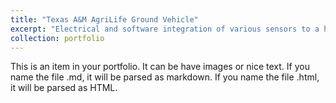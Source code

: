 ```yaml
---
title: "Texas A&M AgriLife Ground Vehicle"
excerpt: "Electrical and software integration of various sensors to a high-clearance tractor for use in maize phenotyping. Photo courtesy of Blair Fannin, Texas A&M AgriLife Research. College Station, Texas, USA<br/><img src='/images/13738171_1745417789062217_3599856757699822105_o.jpg'>"
collection: portfolio
---
```


This is an item in your portfolio. It can be have images or nice text. If you name the file .md, it will be parsed as markdown. If you name the file .html, it will be parsed as HTML. 
